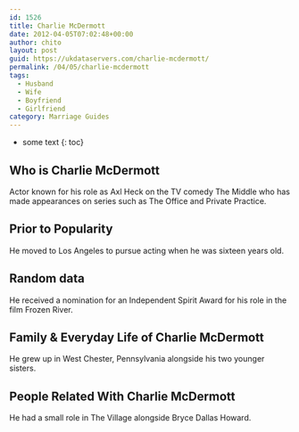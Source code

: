 ```yaml
---
id: 1526
title: Charlie McDermott
date: 2012-04-05T07:02:48+00:00
author: chito
layout: post
guid: https://ukdataservers.com/charlie-mcdermott/
permalink: /04/05/charlie-mcdermott
tags:
  - Husband
  - Wife
  - Boyfriend
  - Girlfriend
category: Marriage Guides
---
```


* some text
{: toc}


## Who is  Charlie McDermott
                  
                  
                  
Actor known for his role as Axl Heck on the TV comedy The Middle who has made appearances on series such as The Office and Private Practice.
                  
                
                
                
## Prior to Popularity 
                  
                  
                  
He moved to Los Angeles to pursue acting when he was sixteen years old.
                  
                
                
                
## Random data 
                  
                  
                  
He received a nomination for an Independent Spirit Award for his role in the film Frozen River.
                  
                
                
                
## Family & Everyday Life of Charlie McDermott
                  
                  
                  
He grew up in West Chester, Pennsylvania alongside his two younger sisters.
                  
                
                
                
## People Related With  Charlie McDermott
                  
                  
                  
He had a small role in The Village alongside Bryce Dallas Howard.
                  
                
              
            
          
          
          
    
    
  

